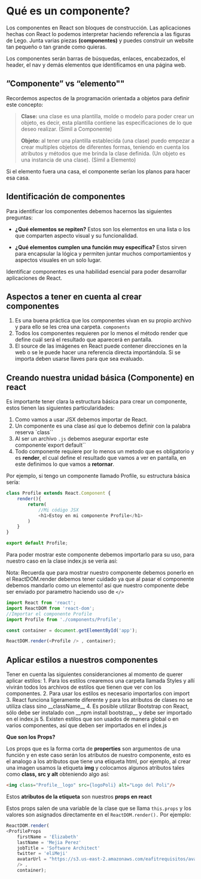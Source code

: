 <h1>Qué es un componente?</h1>

Los componentes en React son bloques de construcción.
Las aplicaciones hechas con React lo podemos interpretar haciendo referencia a las figuras de Lego.
Junta varias piezas __(componentes)__ y puedes construir un website tan pequeño o tan grande como quieras.

Los componentes serán barras de búsquedas, enlaces, encabezados, el header, el nav y demás elementos que identificamos en una página web.

<h2>”Componente” vs “elemento""</h2>

Recordemos aspectos de la programación orientada a objetos para definir este concepto:

>**Clase:** una clase es una plantilla, molde o modelo para poder crear un objeto, es decir, esta plantilla contiene las especificaciones de lo que deseo realizar. (Símil a Componente)
>
>**Objeto:** al tener una plantilla establecida (una clase) puedo empezar a crear multiples objetos de diferentes formas, teniendo en cuenta los atributos y métodos que me brinda la clase definida. (Un objeto es una instancia de una clase). (Símil a Elemento)

Si el elemento fuera una casa, el componente serían los planos para hacer esa casa.

<h2>Identificación de componentes</h2>

Para identificar los componentes debemos hacernos las siguientes preguntas: 

- **¿Qué elementos se repiten?** Estos son los elementos en una lista o los que comparten aspecto visual y su funcionalidad.

- **¿Qué elementos cumplen una función muy específica?** Estos sirven para encapsular la lógica y permiten juntar muchos comportamientos y aspectos visuales en un solo lugar.

Identificar componentes es una habilidad esencial para poder desarrollar aplicaciones de React.

<h2>Aspectos a tener en cuenta al crear componentes</h2>

1. Es una buena práctica que los componentes vivan en su propio archivo y para ello se les crea una carpeta. `components`
2. Todos los componentes requieren por lo menos el método render que define cuál será el resultado que aparecerá en pantalla.
3. El source de las imágenes en React puede contener direcciones en la web o se le puede hacer una referencia directa importándola. Si se importa deben usarse llaves para que sea evaluado.

<h2>Creando nuestra unidad básica (Componente) en react</h2>

Es importante tener clara la estructura básica para crear un componente,
estos tienen las siguientes particularidades:
1. Como vamos a usar JSX debemos importar de React.
2. Un componente es una clase así que lo debemos definir con la palabra reserva `class``
3. Al ser un archivo `.js` debemos asegurar exportar este componente`export default``
4. Todo componente requiere por lo menos un metodo que es obligatorio y es **render**, el cual define el resultado que vamos a ver en pantalla, en este definimos lo que vamos a **retornar**.

Por ejemplo, si tengo un componente llamado Profile, su estructura básica sería:
```javascript
class Profile extends React.Component {
    render(){
        return(
            //Mi código JSX
            <h1>Estoy en mi componente Profile</h1>
        )
    }
}

export default Profile;
```

Para poder mostrar este componente debemos importarlo para su uso, para nuestro caso en la clase index.js se vería así:

Nota: Recuerda que para mostrar nuestro componente debemos ponerlo en el ReactDOM.render debemos tener cuidado ya que al pasar el componente debemos mandarlo como un elemento! asi que nuestro componente debe ser enviado por parametro haciendo uso de `</>`


```javascript
import React from 'react';
import ReactDOM from 'react-dom';
//Importar el componente Profile
import Profile from './components/Profile';

const container = document.getElementById('app');

ReactDOM.render(<Profile /> , container);
```

<h2>Aplicar estilos a nuestros componentes</h2>
Tener en cuenta las siguientes consideranciones al momento de querer aplicar estilos:
1. Para los estilos crearemos una carpeta llamada Styles y allí vivirán todos los archivos de estilos que tienen que ver con los componentes.
2. Para usar los estilos es necesario importarlos con import
3. React funciona ligeramente diferente y para los atributos de clases no se utiliza class sino __className__
4. Es posible utilizar Bootstrap con React, sólo debe ser instalado con __npm install bootstrap__ y debe ser importado en el index.js
5. Existen estilos que son usados de manera global o en varios componentes, así que deben ser importados en el index.js



__Que son los Props?__

Los props que es la forma corta de **properties** son argumentos de una función y en este caso serán los atributos de nuestro componente, esto es el analogo a los atributos que tiene una etiqueta html, por ejemplo, al crear una imagen usamos la etiqueta __img__ y colocamos algunos atributos tales como __class, src y alt__ obteniendo algo así:
```html
<img class="Profile__logo" src={logoPoli} alt="Logo del Poli"/> 
```
Estos **atributos de la etiqueta** son nuestros **props en react**

Estos props salen de una variable de la clase que se llama `this.props` y los valores son asignados directamente en el `ReactDOM.render().` Por ejemplo:

```javascript
ReactDOM.render(
<ProfileProps 
    firstName = 'Elizabeth' 
    lastName = 'Mejia Perez' 
    jobTitle = 'Software Architect'
    twitter = 'eliMeji'
    avatarUrl = "https://s3.us-east-2.amazonaws.com/eafitrequisitos/avataaars.png"
    /> , 
    container);
```


